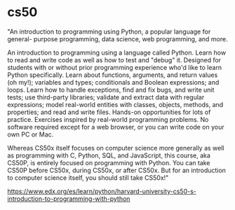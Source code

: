 # cs50

"An introduction to programming using Python, a popular language for general-
purpose programming, data science, web programming, and more.

An introduction to programming using a language called Python. 
Learn how to read and write code as well as how to test and 
"debug" it. Designed for students with or without prior programming 
experience who'd like to learn Python specifically. Learn about 
functions, arguments, and return values (oh my!); variables and 
types; conditionals and Boolean expressions; and loops. Learn how 
to handle exceptions, find and fix bugs, and write unit tests; use 
third-party libraries; validate and extract data with regular 
expressions; model real-world entities with classes, objects, 
methods, and properties; and read and write files. Hands-on 
opportunities for lots of practice. Exercises inspired by real-world 
programming problems. No software required except for a web browser, 
or you can write code on your own PC or Mac.

Whereas CS50x itself focuses on computer science more generally 
as well as programming with C, Python, SQL, and JavaScript, this 
course, aka CS50P, is entirely focused on programming with 
Python. You can take CS50P before CS50x, during CS50x, or after 
CS50x. But for an introduction to computer science itself, you 
should still take CS50x!"

https://www.edx.org/es/learn/python/harvard-university-cs50-s-introduction-to-programming-with-python